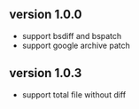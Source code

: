 version 1.0.0
-------------

 - support bsdiff and bspatch
 - support google archive patch

 
version 1.0.3
-------------

 - support total file without diff
